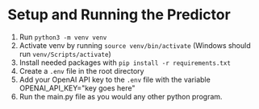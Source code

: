 # Setup and Running the Predictor
1. Run `python3 -m venv venv`
2. Activate venv by running `source venv/bin/activate` (Windows should run `venv/Scripts/activate`)
3. Install needed packages with `pip install -r requirements.txt`
4. Create a `.env` file in the root directory
5. Add your OpenAI API key to the `.env` file with the variable OPENAI_API_KEY="key goes here"
6. Run the main.py file as you would any other python program.
